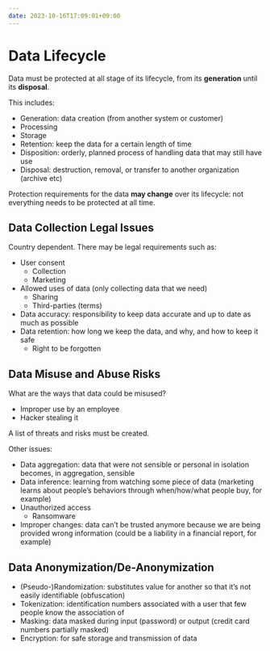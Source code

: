 ```yaml
---
date: 2023-10-16T17:09:01+09:00
---
```


# Data Lifecycle

Data must be protected at all stage of its lifecycle, from its **generation**
until its **disposal**.

This includes:

-   Generation: data creation (from another system or customer)
-   Processing
-   Storage
-   Retention: keep the data for a certain length of time
-   Disposition: orderly, planned process of handling data that may still have
    use
-   Disposal: destruction, removal, or transfer to another organization (archive
    etc)

Protection requirements for the data **may change** over its lifecycle: not
everything needs to be protected at all time.

## Data Collection Legal Issues

Country dependent. There may be legal requirements such as:

-   User consent
    -   Collection
    -   Marketing
-   Allowed uses of data (only collecting data that we need)
    -   Sharing
    -   Third-parties (terms)
-   Data accuracy: responsibility to keep data accurate and up to date as much
    as possible
-   Data retention: how long we keep the data, and why, and how to keep it safe
    -   Right to be forgotten

## Data Misuse and Abuse Risks

What are the ways that data could be misused?

-   Improper use by an employee
-   Hacker stealing it

A list of threats and risks must be created.

Other issues:

-   Data aggregation: data that were not sensible or personal in isolation
    becomes, in aggregation, sensible
-   Data inference: learning from watching some piece of data (marketing learns
    about people’s behaviors through when/how/what people buy, for example)
-   Unauthorized access
    -   Ransomware
-   Improper changes: data can’t be trusted anymore because we are being
    provided wrong information (could be a liability in a financial report, for
    example)

## Data Anonymization/De-Anonymization

-   (Pseudo-)Randomization: substitutes value for another so that it’s not
    easily identifiable (obfuscation)
-   Tokenization: identification numbers associated with a user that few people
    know the association of
-   Masking: data masked during input (password) or output (credit card numbers
    partially masked)
-   Encryption: for safe storage and transmission of data
